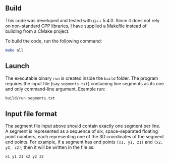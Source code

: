 ## Build

This code was developed and tested with g++ 5.4.0. Since it does not
rely on non-standard CPP libraries, I have supplied a Makefile
instead of building from a CMake project.

To build the code, run the following command:

```bash
make all
```

## Launch

The executable binary `run` is created inside the `build` folder.
The program requires the input file (say `segments.txt`) containing
line segments as its one and only command-line argument. Example
run:

```bash
build/run segments.txt
```

## Input file format

The segment file input above should contain exactly one segment
per line. A segment is represented as a sequence of six, space-separated
floating point numbers, each representing one of the 3D coordinates of
the segment end points. For example, if a segment has end points
`(x1, y1, z1)` and `(x2, y2, z2)`, then it will be written in the file as:

```
x1 y1 z1 x2 y2 z2
```
